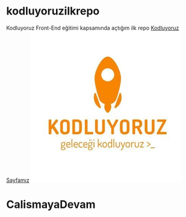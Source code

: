 # kodluyoruzilkrepo
Kodluyoruz Front-End eğitimi kapsamında açtığım ilk repo
[Kodluyoruz Sayfamız](https://www.patika.dev/)
![Kodluyoruz Logo](https://raw.githubusercontent.com/Kodluyoruz/taskforce/git/git/markdown-nedir-nasil-kullaniriz-/figures/kodluyoruz_logo.jpg)
# CalismayaDevam
